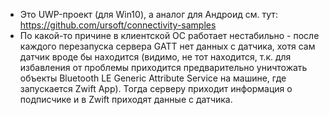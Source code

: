 * Это UWP-проект (для Win10), а аналог для Андроид см. тут: https://github.com/ursoft/connectivity-samples
* По какой-то причине в клиентской ОС работает нестабильно - после каждого перезапуска сервера GATT нет данных с датчика, хотя сам датчик вроде бы находится 
(видимо, не тот находится, т.к. для избавления от проблемы приходится предварительно уничтожать объекты Bluetooth LE Generic Attribute Service на машине, где запускается Zwift App).
Тогда серверу приходит информация о подписчике и в Zwift приходят данные с датчика.

